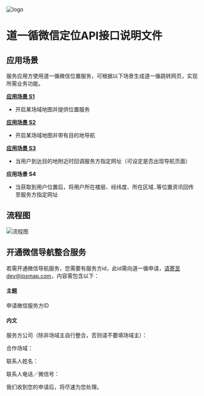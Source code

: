 ![logo](https://github.com/ipsmap/wechat-positioning-api/blob/master/logo.jpg "Logo")
# 道一循微信定位API接口说明文件

## 应用场景

服务应用方使用道一循微信位置服务，可根据以下场景生成道一循跳转网页，实现所需业务功能。

**[应用场景 S1](https://github.com/ipsmap/wechat-positioning-api/blob/master/%E5%BA%94%E7%94%A8%E5%9C%BA%E6%99%AF%20S1.md)** 
 * 开启某场域地图并提供位置服务

**[应用场景 S2](https://github.com/ipsmap/wechat-positioning-api/blob/master/%E5%BA%94%E7%94%A8%E5%9C%BA%E6%99%AF%20S2.md)** 
 * 开启某场域地图并带有目的地导航

**[应用场景 S3](https://github.com/ipsmap/wechat-positioning-api/blob/master/%E5%BA%94%E7%94%A8%E5%9C%BA%E6%99%AF%20S3.md)** 
 * 当用户到达目的地附近时回调服务方指定网址（可设定是否出现导航页面）

**应用场景 S4** 
 * 当获取到用户位置后，将用户所在楼层、经纬度、所在区域..等位置资讯回传至服务方指定网址
 

## 流程图

![流程图](https://github.com/ipsmap/wechat-positioning-api/blob/master/%E5%BE%AE%E4%BF%A1API%E6%B5%81%E7%A8%8B%E5%9B%BE.png "Logo")


## 开通微信导航整合服务

若需开通微信导航服务，您需要有服务方id，此id需向道一循申请，请寄至dev@ipsmap.com，内容需包含以下：

#### 主题

申请微信服务方ID

#### 内文

服务方公司（除非场域主自行整合，否则请不要填场域主）：

合作场域：

联系人姓名：

联系人电话／微信号：

我们收到您的申请后，将尽速为您处理。

